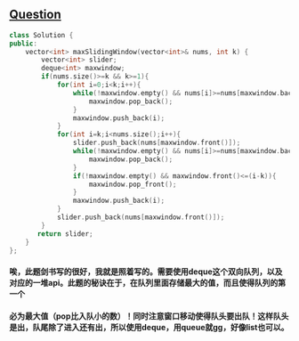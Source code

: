 ## [Question](https://leetcode.com/problems/sliding-window-maximum/description/)
```c++
class Solution {
public:
    vector<int> maxSlidingWindow(vector<int>& nums, int k) {
        vector<int> slider;
        deque<int> maxwindow;
        if(nums.size()>=k && k>=1){
            for(int i=0;i<k;i++){
                while(!maxwindow.empty() && nums[i]>=nums[maxwindow.back()]){
                    maxwindow.pop_back();
                }
                maxwindow.push_back(i);
            }
            for(int i=k;i<nums.size();i++){
                slider.push_back(nums[maxwindow.front()]);
                while(!maxwindow.empty() && nums[i]>=nums[maxwindow.back()]){
                    maxwindow.pop_back();
                }
                if(!maxwindow.empty() && maxwindow.front()<=(i-k)){
                    maxwindow.pop_front();
                }
                maxwindow.push_back(i);
            }
            slider.push_back(nums[maxwindow.front()]);
        }
       return slider;
    }
};
```

#### 唉，此题剑书写的很好，我就是照着写的。需要使用deque这个双向队列，以及对应的一堆api。此题的秘诀在于，在队列里面存储最大的值，而且使得队列的第一个
#### 必为最大值（pop比入队小的数）！同时注意窗口移动使得队头要出队！这样队头是出，队尾除了进入还有出，所以使用deque，用queue就gg，好像list也可以。
